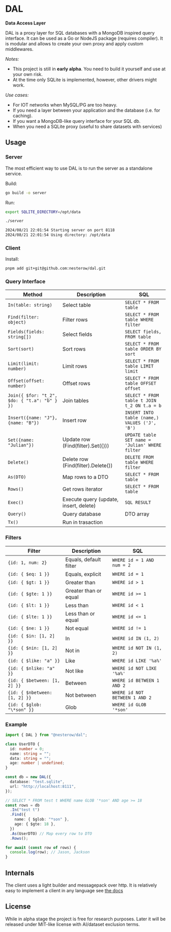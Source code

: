 # DAL

**Data Access Layer**

DAL is a proxy layer for SQL databases with a MongoDB inspired query interface.
It can be used as a Go or NodeJS package (requires compiler).
It is modular and allows to create your own proxy and apply custom middlewares.

_Notes:_

- This project is still in **early alpha**. You need to build it yourself and use at your own risk.
- At the time only SQLite is implemented, however, other drivers might work.

_Use cases:_

- For IOT networks when MySQL/PG are too heavy.
- If you need a layer between your application and the database (i.e. for caching).
- If you want a MongoDB-like query interface for your SQL db.
- When you need a SQLite proxy (useful to share datasets with services)

## Usage

### Server

The most efficient way to use DAL is to run the server as a standalone service.

Build:

```bash
go build -o server
```

Run:

```bash
export SQLITE_DIRECTORY=/opt/data

./server

2024/08/21 22:01:54 Starting server on port 8118
2024/08/21 22:01:54 Using directory: /opt/data
```

### Client

Install:

```bash
pnpm add git+git@github.com:nesterow/dal.git
```

### Query Interface

| Method                                       | Description                            | SQL                                             |
| -------------------------------------------- | -------------------------------------- | ----------------------------------------------- |
| `In(table: string)`                          | Select table                           | `SELECT * FROM table`                           |
| `Find(filter: object)`                       | Filter rows                            | `SELECT * FROM table WHERE filter`              |
| `Fields(fields: string[])`                   | Select fields                          | `SELECT fields, FROM table`                     |
| `Sort(sort)`                                 | Sort rows                              | `SELECT * FROM table ORDER BY sort`             |
| `Limit(limit: number)`                       | Limit rows                             | `SELECT * FROM table LIMIT limit`               |
| `Offset(offset: number)`                     | Offset rows                            | `SELECT * FROM table OFFSET offset`             |
| `Join({ $for: "t_2", $do: { "t.a": "b" } })` | Join tables                            | `SELECT * FROM table t JOIN t_2 ON t.a = b`     |
| `Insert({name: "J"}, {name: "B"})`           | Insert row                             | `INSERT INTO table (name,) VALUES ('J', 'B')`   |
| `Set({name: "Julian"})`                      | Update row (Find(filter).Set({}))      | `UPDATE table SET name = 'Julian' WHERE filter` |
| `Delete()`                                   | Delete row (Find(filter).Delete())     | `DELETE FROM table WHERE filter`                |
| `As(DTO)`                                    | Map rows to a DTO                      | `SELECT * FROM table`                           |
| `Rows()`                                     | Get rows iterator                      | `SELECT * FROM table`                           |
| `Exec()`                                     | Execute query (update, insert, delete) | `SQL RESULT`                                    |
| `Query()`                                    | Query database                         | DTO array                                       |
| `Tx()`                                       | Run in trasaction                      |                                                 |

### Filters

| Filter                        | Description            | SQL                            |
| ----------------------------- | ---------------------- | ------------------------------ |
| `{id: 1, num: 2}`             | Equals, default filter | `WHERE id = 1 AND num = 2`     |
| `{id: { $eq: 1 }}`            | Equals, explicit       | `WHERE id = 1`                 |
| `{id: { $gt: 1 }}`            | Greater than           | `WHERE id > 1`                 |
| `{id: { $gte: 1 }}`           | Greater than or equal  | `WHERE id >= 1`                |
| `{id: { $lt: 1 }}`            | Less than              | `WHERE id < 1`                 |
| `{id: { $lte: 1 }}`           | Less than or equal     | `WHERE id <= 1`                |
| `{id: { $ne: 1 }}`            | Not equal              | `WHERE id != 1`                |
| `{id: { $in: [1, 2] }}`       | In                     | `WHERE id IN (1, 2)`           |
| `{id: { $nin: [1, 2] }}`      | Not in                 | `WHERE id NOT IN (1, 2)`       |
| `{id: { $like: "a" }}`        | Like                   | `WHERE id LIKE '%a%'`          |
| `{id: { $nlike: "a" }}`       | Not like               | `WHERE id NOT LIKE '%a%'`      |
| `{id: { $between: [1, 2] }}`  | Between                | `WHERE id BETWEEN 1 AND 2`     |
| `{id: { $nbetween: [1, 2] }}` | Not between            | `WHERE id NOT BETWEEN 1 AND 2` |
| `{id: { $glob: "\*son" }}`    | Glob                   | `WHERE id GLOB '*son'`         |

### Example

```typescript
import { DAL } from "@nesterow/dal";

class UserDTO {
  id: number = 0;
  name: string = "";
  data: string = "";
  age: number | undefined;
}

const db = new DAL({
  database: "test.sqlite",
  url: "http://localhost:8111",
});

// SELECT * FROM test t WHERE name GLOB '*son' AND age >= 18
const rows = db
  .In("test t")
  .Find({
    name: { $glob: "*son" },
    age: { $gte: 18 },
  })
  .As(UserDTO) // Map every row to DTO
  .Rows();

for await (const row of rows) {
  console.log(row); // Jason, Jackson
}
```

## Internals

The client uses a light builder and messagepack over http. It is relatively easy to implement a client in any language see [the docs](./doc/)

## License

While in alpha stage the project is free for research purposes.
Later it will be released under MIT-like license with AI/dataset exclusion terms.
